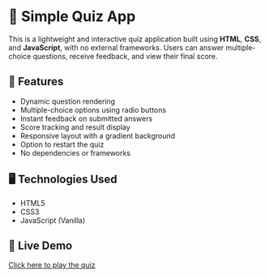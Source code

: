 # 🧠 Simple Quiz App

This is a lightweight and interactive quiz application built using **HTML**, **CSS**, and **JavaScript**, with no external frameworks. Users can answer multiple-choice questions, receive feedback, and view their final score.

## 🎯 Features

- Dynamic question rendering
- Multiple-choice options using radio buttons
- Instant feedback on submitted answers
- Score tracking and result display
- Responsive layout with a gradient background
- Option to restart the quiz
- No dependencies or frameworks

## 🖥️ Technologies Used

- HTML5
- CSS3
- JavaScript (Vanilla)

## 🧪 Live Demo

[Click here to play the quiz](https://soroushx123.github.io/quiz-app/)

